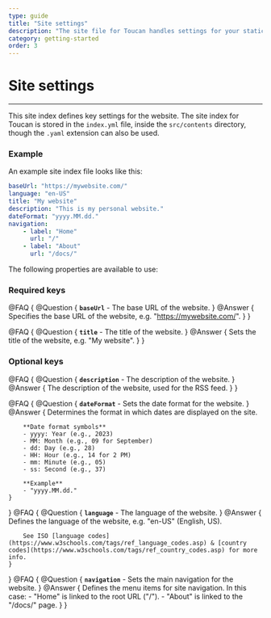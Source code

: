 ```yaml
---
type: guide
title: "Site settings"
description: "The site file for Toucan handles settings for your static site and is stored in a YAML file"
category: getting-started
order: 3
---
```


# Site settings
---

This site index defines key settings for the website. The site index for Toucan is stored in the `index.yml` file, inside the `src/contents` directory, though the `.yaml` extension can also be used.


### Example 

An example site index file looks like this:

```yaml
baseUrl: "https://mywebsite.com/"
language: "en-US"
title: "My website"
description: "This is my personal website."
dateFormat: "yyyy.MM.dd."
navigation:
    - label: "Home"
      url: "/"
    - label: "About"
      url: "/docs/"
```

The following properties are available to use:

### Required keys
@FAQ {
    @Question { 
        **`baseUrl`** - The base URL of the website.
    }
    @Answer { 
        Specifies the base URL of the website, e.g. "https://mywebsite.com/".
    }
}

@FAQ {
    @Question { 
        **`title`** - The title of the website.
    }
    @Answer { 
        Sets the title of the website, e.g. "My website".
    }
}


### Optional keys
@FAQ {
    @Question { 
        **`description`** - The description of the website.
    }
    @Answer { 
        The description of the website, used for the RSS feed.
    }
}

@FAQ {
    @Question { 
        **`dateFormat`** - Sets the date format for the website.
    }
    @Answer { 
        Determines the format in which dates are displayed on the site.

        **Date format symbols**
        - yyyy: Year (e.g., 2023)
        - MM: Month (e.g., 09 for September)
        - dd: Day (e.g., 28)
        - HH: Hour (e.g., 14 for 2 PM)
        - mm: Minute (e.g., 05)
        - ss: Second (e.g., 37)

        **Example**
        - "yyyy.MM.dd."
    }
}
@FAQ {
    @Question { 
        **`language`** - The language of the website.
    }
    @Answer { 
        Defines the language of the website, e.g. "en-US" (English, US).

        See ISO [language codes](https://www.w3schools.com/tags/ref_language_codes.asp) & [country codes](https://www.w3schools.com/tags/ref_country_codes.asp) for more info.
    }
}
@FAQ {
    @Question { 
        **`navigation`** - Sets the main navigation for the website.
    }
    @Answer { 
        Defines the menu items for site navigation. In this case:
        - "Home" is linked to the root URL ("/").
        - "About" is linked to the "/docs/" page.
    }
}
